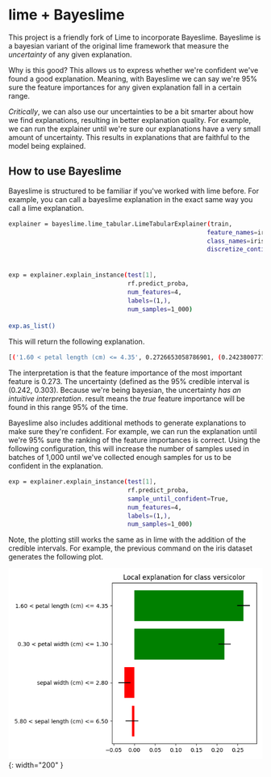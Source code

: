 # lime + Bayeslime

This project is a friendly fork of Lime to incorporate Bayeslime.  Bayeslime is a bayesian variant of the original lime framework that measure the *uncertainty* of any given explanation.

Why is this good? This allows us to express whether we're confident we've found a good explanation. Meaning, with Bayeslime we can say we're 95% sure the feature importances for any given explanation fall in a certain range. 

*Critically*, we can also use our uncertainties to be a bit smarter about how we find explanations, resulting in better explanation quality.  For example, we can run the explainer until we're sure our explanations have a very small amount of uncertainty.  This results in explanations that are faithful to the model being explained.

## How to use Bayeslime

Bayeslime is structured to be familiar if you've worked with lime before. For example, you can call a bayeslime explanation in the exact same way you call a lime explanation.

```sh
explainer = bayeslime.lime_tabular.LimeTabularExplainer(train,
                                                       feature_names=iris.feature_names, 
                                                       class_names=iris.target_names, 
                                                       discretize_continuous=True)


exp = explainer.explain_instance(test[1], 
                                 rf.predict_proba, 
                                 num_features=4, 
                                 labels=(1,),
                                 num_samples=1_000)

exp.as_list()
```

This will return the following explanation.

```sh
[('1.60 < petal length (cm) <= 4.35', 0.2726653058786901, (0.24238007773404058, 0.3029505340233396)), ...]
```

The interpretation is that the feature importance of the most important feature is 0.273.  The uncertainty (defined as the 95% credible interval is (0.242, 0.303).  Because we're being bayesian, the uncertainty *has an intuitive interpretation*. result means the *true* feature importance will be found in this range 95% of the time. 

Bayeslime also includes additional methods to generate explanations to make sure they're confident.  For example, we can run the explanation until we're 95% sure the ranking of the feature importances is correct. Using the following configuration, this will increase the number of samples used in batches of 1,000  until we've collected enough samples for us to be confident in the explanation.

```sh
exp = explainer.explain_instance(test[1], 
                                 rf.predict_proba, 
                                 sample_until_confident=True,
                                 num_features=4, 
                                 labels=(1,),
                                 num_samples=1_000)
```

Note, the plotting still works the same as in lime with the addition of the credible intervals.  For example, the previous command on the iris dataset generates the following plot.

![vis](sample_until_confident.png){: width="200" } 





